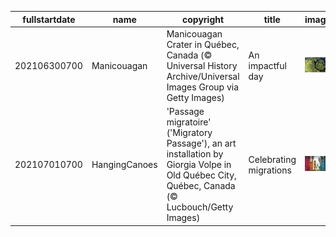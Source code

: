 |fullstartdate|name|copyright|title|image|
|--|--|--|--|--|
202106300700|Manicouagan|Manicouagan Crater in Québec, Canada (© Universal History Archive/Universal Images Group via Getty Images)|An impactful day|![](/en-US/2021/07/202106300700Manicouagan.jpg)|
202107010700|HangingCanoes|'Passage migratoire' ('Migratory Passage'), an art installation by Giorgia Volpe in Old Québec City, Québec, Canada (© Lucbouch/Getty Images)|Celebrating migrations|![](/en-US/2021/07/202107010700HangingCanoes.jpg)|
